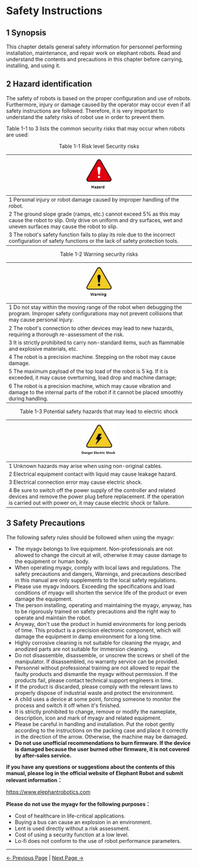 # Safety Instructions

## 1 Synopsis

This chapter details general safety information for personnel performing installation, maintenance, and repair work on elephant robots. Read and understand the contents and precautions in this chapter before carrying, installing, and using it.

## 2 Hazard identification

The safety of robots is based on the proper configuration and use of robots. Furthermore, injury or damage caused by the operator may occur even if all safety instructions are followed. Therefore, it is very important to understand the safety risks of robot use in order to prevent them.

Table 1-1 to 3 lists the common security risks that may occur when robots are used∶

<center>Table 1-1 Risk level Security risks</center>

|<div align=center><img src="../resources/3-UserNotes/3.1/danger.png" alt="img-1" width="100" height=“auto” />| 
| :--- |
| 1 Personal injury or robot damage caused by improper handling of the robot. |
| 2 The ground slope grade (ramps, etc.) cannot exceed 5% as this may cause the robot to slip. Only drive on uniform and dry surfaces, wet and uneven surfaces may cause the robot to slip. |
| 3 The robot's safety function fails to play its role due to the incorrect configuration of safety functions or the lack of safety protection tools. |

<center>Table 1-2 Warning security risks</center>

| <div align=center><img src="../resources/3-UserNotes/3.1/warning.png" alt="img-1" width="100" height=“auto” />| 
| :--- |
| 1 Do not stay within the moving range of the robot when debugging the program. Improper safety configurations may not prevent collisions that may cause personal injury. |
| 2 The robot's connection to other devices may lead to new hazards, requiring a thorough re-assessment of the risk. |
| 3 It is strictly prohibited to carry non-standard items, such as flammable and explosive materials, etc. |
| 4 The robot is a precision machine. Stepping on the robot may cause damage. |
| 5 The maximum payload of the top load of the robot is 5 kg. If it is exceeded, it may cause overturning, load drop and machine damage; |
| 6 The robot is a precision machine, which may cause vibration and damage to the internal parts of the robot if it cannot be placed smoothly during handling. |

<center>Table 1-3 Potential safety hazards that may lead to electric shock</center>

| <div align=center><img src="../resources/3-UserNotes/3.1/careful.png" alt="img-1" width="100" height=“auto” />| 
| :--- |
| 1 Unknown hazards may arise when using non-original cables. |
| 2 Electrical equipment contact with liquid may cause leakage hazard. |
| 3 Electrical connection error may cause electric shock. |
| 4 Be sure to switch off the power supply of the controller and related devices and remove the power plug before replacement. If the operation is carried out with power on, it may cause electric shock or failure. |



## 3 Safety Precautions

The following safety rules should be followed when using the myagv:

-  The myagv belongs to live equipment. Non-professionals are not allowed to change the circuit at will, otherwise it may cause damage to the equipment or human body.
- When operating myagv, comply with local laws and regulations. The safety precautions and dangers, Warnings, and precautions described in this manual are only supplements to the local safety regulations.
- Please use myagv indoors. Exceeding the specifications and load conditions of myagv will shorten the service life of the product or even damage the equipment.
- The person installing, operating and maintaining the myagv, anyway, has to be rigorously trained on safety precautions and the right way to operate and maintain the robot.
- Anyway, don't use the product in humid environments for long periods of time. This product is a precision electronic component, which will damage the equipment in damp environment for a long time.
- Highly corrosive cleaning is not suitable for cleaning the myagv, and anodized parts are not suitable for immersion cleaning.
- Do not disassemble, disassemble, or unscrew the screws or shell of the manipulator. If disassembled, no warranty service can be provided.
- Personnel without professional training are not allowed to repair the faulty products and dismantle the myagv without permission. If the products fail, please contact technical support engineers in time.
- If the product is discarded, please comply with the relevant laws to properly dispose of industrial waste and protect the environment.
- A child uses a device at some point, forcing someone to monitor the process and switch it off when it's finished.
- It is strictly prohibited to change, remove or modify the nameplate, description, icon and mark of myagv and related equipment.
-  Please be careful in handling and installation. Put the robot gently according to the instructions on the packing case and place it correctly in the direction of the arrow. Otherwise, the machine may be damaged.
- **Do not use unofficial recommendations to burn firmware. If the device is damaged because the user burned other firmware, it is not covered by after-sales service.**

**If you have any questions or suggestions about the contents of this manual, please log in the official website of Elephant Robot and submit relevant information：**

https://www.elephantrobotics.com


**Please do not use the myagv for the following purposes：**

- Cost of healthcare in life-critical applications.
- Buying a bus can cause an explosion in an environment.
- Lent is used directly without a risk assessment.
- Cost of using a security function at a low level.
- Lo-fi does not conform to the use of robot performance parameters.

---
[← Previous Page](README.md#chapter-summary) | [Next Page →](3.2-TransportandStorage.md)